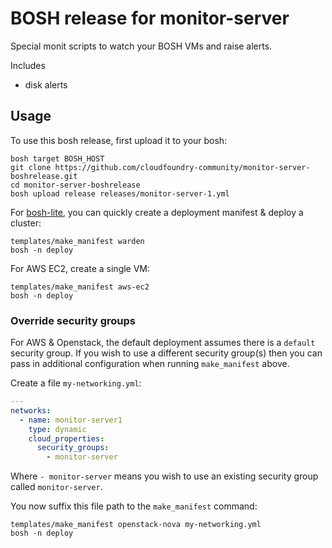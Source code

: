 BOSH release for monitor-server
===============================

Special monit scripts to watch your BOSH VMs and raise alerts.

Includes

-	disk alerts

Usage
-----

To use this bosh release, first upload it to your bosh:

```
bosh target BOSH_HOST
git clone https://github.com/cloudfoundry-community/monitor-server-boshrelease.git
cd monitor-server-boshrelease
bosh upload release releases/monitor-server-1.yml
```

For [bosh-lite](https://github.com/cloudfoundry/bosh-lite), you can quickly create a deployment manifest & deploy a cluster:

```
templates/make_manifest warden
bosh -n deploy
```

For AWS EC2, create a single VM:

```
templates/make_manifest aws-ec2
bosh -n deploy
```

### Override security groups

For AWS & Openstack, the default deployment assumes there is a `default` security group. If you wish to use a different security group(s) then you can pass in additional configuration when running `make_manifest` above.

Create a file `my-networking.yml`:

```yaml
---
networks:
  - name: monitor-server1
    type: dynamic
    cloud_properties:
      security_groups:
        - monitor-server
```

Where `- monitor-server` means you wish to use an existing security group called `monitor-server`.

You now suffix this file path to the `make_manifest` command:

```
templates/make_manifest openstack-nova my-networking.yml
bosh -n deploy
```

